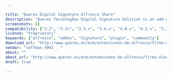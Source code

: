 ```yaml
---

title: "Queres Digital Signature Alfresco Share"
description: "Queres TecnologÃ­as Digital Signature Solution is an add-on for Alfresco, allowing users to electronically sign documents within Alfresco Share. It creates a visible signature on PDF, it has full legal validity, it allows the user to make more than one signature. It's the perfect solution for lawers, sales, HR persons and you can use it to sign Contracts, invoices, Orders, Worksheets, and so on ..."
screenshots: []
compatibility: ["3.2", "3.2r", "3.3.x", "3.4.x", "4.0.x", "4.2.x", "3.2", "3.2r", "3.3.x", "3.4.x", "4.0.x", "4.1.x", "4.2.x"]
license: "Proprietary"
keywords: ["alfresco", "addon", "Signature", "plugin", "community"]
download_url: "http://www.queres.es/ecm/extensiones-de-alfresco/firma-electronica/"
vendor: "coffman_9991 _ ‌"
about: ""
about_url: "http://www.queres.es/ecm/extensiones-de-alfresco/firma-electronica/"
draft: true

---
```

